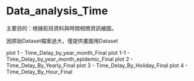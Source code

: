 # Data_analysis_Time
主要目的：根據航班資料與時間相關資訊繪圖。

因原始Dataset檔案過大，僅提供畫圖用Dataset

plot 1 - Time_Delay_by_year_month_Final
plot 1-1 - Time_Delay_by_year_month_epidemic_Final
plot 2 - Time_Delay_By_Yearly_Final
plot 3 - Time_Delay_By_Holiday_Final
plot 4 - Time_Delay_By_Hour_Final
